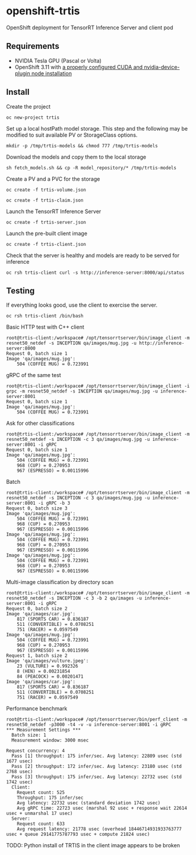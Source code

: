 # openshift-trtis
OpenShift deployment for TensorRT Inference Server and client pod

## Requirements

* NVIDIA Tesla GPU (Pascal or Volta)
* OpenShift 3.11 with [a properly configured CUDA and nvidia-device-plugin node installation](https://blog.openshift.com/how-to-use-gpus-with-deviceplugin-in-openshift-3-10/)

## Install

Create the project

`oc new-project trtis`

Set up a local hostPath model storage. This step and the following may be modified to suit available PV or StorageClass options.

`mkdir -p /tmp/trtis-models && chmod 777 /tmp/trtis-models`

Download the models and copy them to the local storage

`sh fetch_models.sh && cp -R model_repository/* /tmp/trtis-models`

Create a PV and a PVC for the storage

`oc create -f trtis-volume.json`

`oc create -f trtis-claim.json`

Launch the TensorRT Inference Server

`oc create -f trtis-server.json`

Launch the pre-built client image

`oc create -f trtis-client.json`

Check that the server is healthy and models are ready to be served for inference

`oc rsh trtis-client curl -s http://inference-server:8000/api/status`

## Testing
If everything looks good, use the client to exercise the server.

`oc rsh trtis-client /bin/bash`

Basic HTTP test with C++ client

```
root@trtis-client:/workspace# /opt/tensorrtserver/bin/image_client -m resnet50_netdef -s INCEPTION qa/images/mug.jpg -u http://inference-server:8000
Request 0, batch size 1
Image 'qa/images/mug.jpg':
    504 (COFFEE MUG) = 0.723991
```

gRPC of the same test

```
root@trtis-client:/workspace# /opt/tensorrtserver/bin/image_client -i grpc -m resnet50_netdef -s INCEPTION qa/images/mug.jpg -u inference-server:8001
Request 0, batch size 1
Image 'qa/images/mug.jpg':
    504 (COFFEE MUG) = 0.723991
```
Ask for other classifications

```
root@trtis-client:/workspace# /opt/tensorrtserver/bin/image_client -m resnet50_netdef -s INCEPTION -c 3 qa/images/mug.jpg -u inference-server:8001 -i gRPC
Request 0, batch size 1
Image 'qa/images/mug.jpg':
    504 (COFFEE MUG) = 0.723991
    968 (CUP) = 0.270953
    967 (ESPRESSO) = 0.00115996
```

Batch

```
root@trtis-client:/workspace# /opt/tensorrtserver/bin/image_client -m resnet50_netdef -s INCEPTION -c 3 qa/images/mug.jpg -u inference-server:8001 -i gRPC -b 3
Request 0, batch size 3
Image 'qa/images/mug.jpg':
    504 (COFFEE MUG) = 0.723991
    968 (CUP) = 0.270953
    967 (ESPRESSO) = 0.00115996
Image 'qa/images/mug.jpg':
    504 (COFFEE MUG) = 0.723991
    968 (CUP) = 0.270953
    967 (ESPRESSO) = 0.00115996
Image 'qa/images/mug.jpg':
    504 (COFFEE MUG) = 0.723991
    968 (CUP) = 0.270953
    967 (ESPRESSO) = 0.00115996
```

Multi-image classification by directory scan

```
root@trtis-client:/workspace# /opt/tensorrtserver/bin/image_client -m resnet50_netdef -s INCEPTION -c 3 -b 2 qa/images -u inference-server:8001 -i gRPC
Request 0, batch size 2
Image 'qa/images/car.jpg':
    817 (SPORTS CAR) = 0.836187
    511 (CONVERTIBLE) = 0.0708251
    751 (RACER) = 0.0597549
Image 'qa/images/mug.jpg':
    504 (COFFEE MUG) = 0.723991
    968 (CUP) = 0.270953
    967 (ESPRESSO) = 0.00115996
Request 1, batch size 2
Image 'qa/images/vulture.jpeg':
    23 (VULTURE) = 0.992326
    8 (HEN) = 0.00231854
    84 (PEACOCK) = 0.00201471
Image 'qa/images/car.jpg':
    817 (SPORTS CAR) = 0.836187
    511 (CONVERTIBLE) = 0.0708251
    751 (RACER) = 0.0597549
```

Performance benchmark

```
root@trtis-client:/workspace# /opt/tensorrtserver/bin/perf_client -m resnet50_netdef -p3000 -t4 -v -u inference-server:8001 -i gRPC
*** Measurement Settings ***
  Batch size: 1
  Measurement window: 3000 msec

Request concurrency: 4
  Pass [1] throughput: 175 infer/sec. Avg latency: 22809 usec (std 1677 usec)
  Pass [2] throughput: 172 infer/sec. Avg latency: 23180 usec (std 2768 usec)
  Pass [3] throughput: 175 infer/sec. Avg latency: 22732 usec (std 1742 usec)
  Client:
    Request count: 525
    Throughput: 175 infer/sec
    Avg latency: 22732 usec (standard deviation 1742 usec)
    Avg gRPC time: 22723 usec (marshal 92 usec + response wait 22614 usec + unmarshal 17 usec)
  Server:
    Request count: 633
    Avg request latency: 21778 usec (overhead 18446714931933763777 usec + queue 29141775787793 usec + compute 21824 usec)
```

TODO: Python install of TRTIS in the client image appears to be broken
